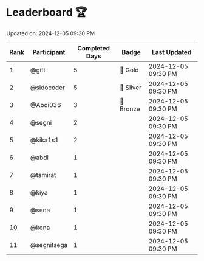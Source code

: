 # Leaderboard 🏆

Updated on: 2024-12-05 09:30 PM

| Rank | Participant       | Completed Days | Badge      | Last Updated         |
|------|-------------------|----------------|------------|----------------------|
| 1    | @gift             | 5              | 🏅 Gold     | 2024-12-05 09:30 PM |
| 2    | @sidocoder        | 5              | 🥈 Silver   | 2024-12-05 09:30 PM |
| 3    | @Abdi036          | 3              | 🥉 Bronze   | 2024-12-05 09:30 PM |
| 4    | @segni            | 2              |            | 2024-12-05 09:30 PM |
| 5    | @kika1s1          | 2              |            | 2024-12-05 09:30 PM |
| 6    | @abdi             | 1              |            | 2024-12-05 09:30 PM |
| 7    | @tamirat          | 1              |            | 2024-12-05 09:30 PM |
| 8    | @kiya             | 1              |            | 2024-12-05 09:30 PM |
| 9    | @sena             | 1              |            | 2024-12-05 09:30 PM |
| 10   | @kena             | 1              |            | 2024-12-05 09:30 PM |
| 11   | @segnitsega       | 1              |            | 2024-12-05 09:30 PM |
